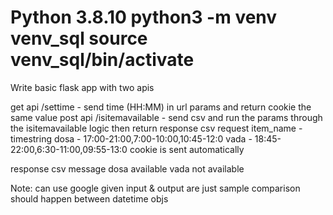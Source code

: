 Python 3.8.10 
python3 -m venv venv_sql 
source venv_sql/bin/activate
==================================
Write basic flask app with two apis

get api /settime - send time (HH:MM) in url params and return cookie the same value
post api /isitemavailable - send csv and run the params through the isitemavailable logic then return response csv request item_name - timestring dosa - 17:00-21:00,7:00-10:00,10:45-12:0 vada - 18:45-22:00,6:30-11:00,09:55-13:0
cookie is sent automatically

response csv message dosa available vada not available

Note: can use google given input & output are just sample comparison should happen between datetime objs